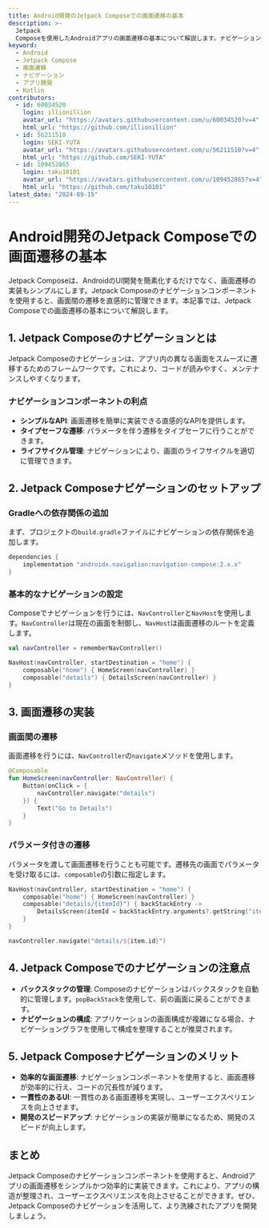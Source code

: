 ```yaml
---
title: Android開発のJetpack Composeでの画面遷移の基本
description: >-
  Jetpack
  Composeを使用したAndroidアプリの画面遷移の基本について解説します。ナビゲーションコンポーネントを使って効率的な画面遷移を実装する方法を学びましょう。
keyword:
  - Android
  - Jetpack Compose
  - 画面遷移
  - ナビゲーション
  - アプリ開発
  - Kotlin
contributors:
  - id: 60034520
    login: illionillion
    avatar_url: "https://avatars.githubusercontent.com/u/60034520?v=4"
    html_url: "https://github.com/illionillion"
  - id: 56211510
    login: SEKI-YUTA
    avatar_url: "https://avatars.githubusercontent.com/u/56211510?v=4"
    html_url: "https://github.com/SEKI-YUTA"
  - id: 109452865
    login: taku10101
    avatar_url: "https://avatars.githubusercontent.com/u/109452865?v=4"
    html_url: "https://github.com/taku10101"
latest_date: "2024-09-15"
---
```


# Android開発のJetpack Composeでの画面遷移の基本

Jetpack Composeは、AndroidのUI開発を簡素化するだけでなく、画面遷移の実装もシンプルにします。Jetpack Composeのナビゲーションコンポーネントを使用すると、画面間の遷移を直感的に管理できます。本記事では、Jetpack Composeでの画面遷移の基本について解説します。

## 1. Jetpack Composeのナビゲーションとは

Jetpack Composeのナビゲーションは、アプリ内の異なる画面をスムーズに遷移するためのフレームワークです。これにより、コードが読みやすく、メンテナンスしやすくなります。

### ナビゲーションコンポーネントの利点

- **シンプルなAPI**: 画面遷移を簡単に実装できる直感的なAPIを提供します。
- **タイプセーフな遷移**: パラメータを伴う遷移をタイプセーフに行うことができます。
- **ライフサイクル管理**: ナビゲーションにより、画面のライフサイクルを適切に管理できます。

## 2. Jetpack Composeナビゲーションのセットアップ

### Gradleへの依存関係の追加

まず、プロジェクトの`build.gradle`ファイルにナビゲーションの依存関係を追加します。

```gradle
dependencies {
    implementation "androidx.navigation:navigation-compose:2.x.x"
}
```

### 基本的なナビゲーションの設定

Composeでナビゲーションを行うには、`NavController`と`NavHost`を使用します。`NavController`は現在の画面を制御し、`NavHost`は画面遷移のルートを定義します。

```kotlin
val navController = rememberNavController()

NavHost(navController, startDestination = "home") {
    composable("home") { HomeScreen(navController) }
    composable("details") { DetailsScreen(navController) }
}
```

## 3. 画面遷移の実装

### 画面間の遷移

画面遷移を行うには、`NavController`の`navigate`メソッドを使用します。

```kotlin
@Composable
fun HomeScreen(navController: NavController) {
    Button(onClick = {
        navController.navigate("details")
    }) {
        Text("Go to Details")
    }
}
```

### パラメータ付きの遷移

パラメータを渡して画面遷移を行うことも可能です。遷移先の画面でパラメータを受け取るには、`composable`の引数に指定します。

```kotlin
NavHost(navController, startDestination = "home") {
    composable("home") { HomeScreen(navController) }
    composable("details/{itemId}") { backStackEntry ->
        DetailsScreen(itemId = backStackEntry.arguments?.getString("itemId"))
    }
}

navController.navigate("details/${item.id}")
```

## 4. Jetpack Composeでのナビゲーションの注意点

- **バックスタックの管理**: Composeのナビゲーションはバックスタックを自動的に管理します。`popBackStack`を使用して、前の画面に戻ることができます。
- **ナビゲーションの構成**: アプリケーションの画面構成が複雑になる場合、ナビゲーショングラフを使用して構成を整理することが推奨されます。

## 5. Jetpack Composeナビゲーションのメリット

- **効率的な画面遷移**: ナビゲーションコンポーネントを使用すると、画面遷移が効率的に行え、コードの冗長性が減ります。
- **一貫性のあるUI**: 一貫性のある画面遷移を実現し、ユーザーエクスペリエンスを向上させます。
- **開発のスピードアップ**: ナビゲーションの実装が簡単になるため、開発のスピードが向上します。

## まとめ

Jetpack Composeのナビゲーションコンポーネントを使用すると、Androidアプリの画面遷移をシンプルかつ効率的に実装できます。これにより、アプリの構造が整理され、ユーザーエクスペリエンスを向上させることができます。ぜひ、Jetpack Composeのナビゲーションを活用して、より洗練されたアプリを開発しましょう。
